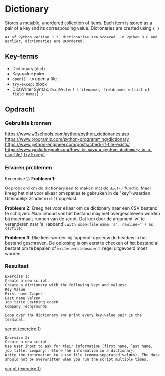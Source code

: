 # Dictionary 

Stores a mutable, ~~un~~ordered collection of items. Each item is stored as a pair of a key and its corresponding value. Dictionaries are created using `{ }`

`As of Python version 3.7, dictionaries are ordered. In Python 3.6 and earlier, dictionaries are unordered.`

## Key-terms
- Dictionary (dict)
- Key-value pairs
- `open()` - to open a file.
- `try-except` block
- DictWriter
    Syntax:
    `DictWriter( (filename), fieldnames = [list of field names] )`

## Opdracht
### Gebruikte bronnen
https://www.w3schools.com/python/python_dictionaries.asp
https://www.programiz.com/python-programming/dictionary
https://www.python-engineer.com/posts/check-if-file-exists/
https://www.geeksforgeeks.org/how-to-save-a-python-dictionary-to-a-csv-file/
[Try Except](https://www.w3schools.com/python/python_try_except.asp)


### Ervaren problemen
Excercise 2:
**Probleem 1**:

Geprobeerd om de dictionary aan te maken met de `dict()` functie. Maar kreeg het niet voor elkaar om spaties te gebruiken in de "key"-waarden. Uiteindelijk zonder `dict()` opgelost.

**Probleem 2**:
Kreeg het voor elkaar om de dictionary naar een CSV bestand te schrijven. Maar inhoud van het bestand mag niet overgeschreven worden bij meermaals runnen van de script.
Dat kon door de argument 'w' te veranderen naar 'a' (append).
`with open(file_name,'a', newline='') as csvfile:`

**Probleem 3**:
Elke keer worden bij 'append' opnieuw de headers in het bestand geschreven. De oplossing is om eerst te checken of het bestand al bestaat om te bepalen of  `writer.writeheader()` regel uitgevoerd moet worden.

### Resultaat

```
Exercise 1:
Create a new script.
Create a dictionary with the following keys and values:
Key Value
First name Casper
Last name Velzen
Job title Learning coach
Company Techgrounds

Loop over the dictionary and print every key-value pair in the terminal.
```
[script (exercise 1)](code/08_1.py)

```
Exercise 2:
Create a new script.
Use user input to ask for their information (first name, last name, job title, company). Store the information in a dictionary.
Write the information to a csv file (comma-separated values). The data should not be overwritten when you run the script multiple times.
```
[script (exercise 1)](code/08_2.py)